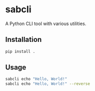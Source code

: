 # sabcli

A Python CLI tool with various utilities.

## Installation

```bash
pip install .
```

## Usage

```bash
sabcli echo "Hello, World!"
sabcli echo "Hello, World!" --reverse
```
